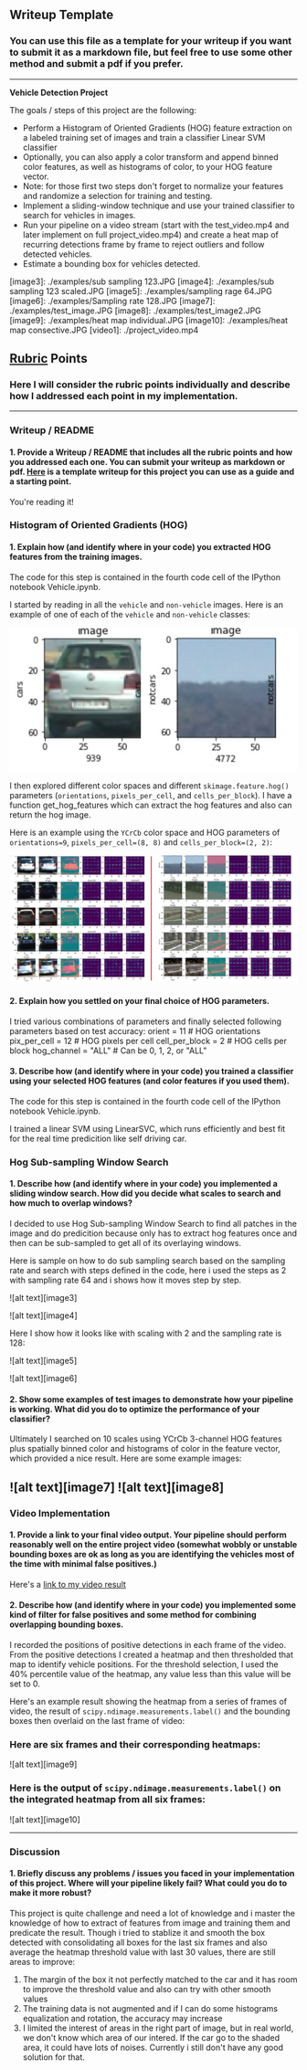 ## Writeup Template
### You can use this file as a template for your writeup if you want to submit it as a markdown file, but feel free to use some other method and submit a pdf if you prefer.

---

**Vehicle Detection Project**

The goals / steps of this project are the following:

* Perform a Histogram of Oriented Gradients (HOG) feature extraction on a labeled training set of images and train a classifier Linear SVM classifier
* Optionally, you can also apply a color transform and append binned color features, as well as histograms of color, to your HOG feature vector. 
* Note: for those first two steps don't forget to normalize your features and randomize a selection for training and testing.
* Implement a sliding-window technique and use your trained classifier to search for vehicles in images.
* Run your pipeline on a video stream (start with the test_video.mp4 and later implement on full project_video.mp4) and create a heat map of recurring detections frame by frame to reject outliers and follow detected vehicles.
* Estimate a bounding box for vehicles detected.

[//]: # (Image References)
[image1]: ./examples/cars_noncars.jpg
[image2]: ./examples/all_cars_noncars.jpg
[image3]: ./examples/sub sampling 123.JPG
[image4]: ./examples/sub sampling 123 scaled.JPG
[image5]: ./examples/sampling rage 64.JPG
[image6]: ./examples/Sampling rate 128.JPG
[image7]: ./examples/test_image.JPG
[image8]: ./examples/test_image2.JPG
[image9]: ./examples/heat map individual.JPG
[image10]: ./examples/heat map consective.JPG
[video1]: ./project_video.mp4

## [Rubric](https://review.udacity.com/#!/rubrics/513/view) Points
### Here I will consider the rubric points individually and describe how I addressed each point in my implementation.  

---
### Writeup / README

#### 1. Provide a Writeup / README that includes all the rubric points and how you addressed each one.  You can submit your writeup as markdown or pdf.  [Here](https://github.com/udacity/CarND-Vehicle-Detection/blob/master/writeup_template.md) is a template writeup for this project you can use as a guide and a starting point.  

You're reading it!

### Histogram of Oriented Gradients (HOG)

#### 1. Explain how (and identify where in your code) you extracted HOG features from the training images.

The code for this step is contained in the fourth code cell of the IPython notebook Vehicle.ipynb.  

I started by reading in all the `vehicle` and `non-vehicle` images.  Here is an example of one of each of the `vehicle` and `non-vehicle` classes:

![alt text][image1]

I then explored different color spaces and different `skimage.feature.hog()` parameters (`orientations`, `pixels_per_cell`, and `cells_per_block`). I have a function get_hog_features which can extract the hog features and also can return the hog image.

Here is an example using the `YCrCb` color space and HOG parameters of `orientations=9`, `pixels_per_cell=(8, 8)` and `cells_per_block=(2, 2)`:


![alt text][image2]

#### 2. Explain how you settled on your final choice of HOG parameters.

I tried various combinations of parameters and finally selected following parameters based on test accuracy:
orient = 11  # HOG orientations
pix_per_cell = 12 # HOG pixels per cell
cell_per_block = 2 # HOG cells per block
hog_channel = "ALL" # Can be 0, 1, 2, or "ALL"

#### 3. Describe how (and identify where in your code) you trained a classifier using your selected HOG features (and color features if you used them).

The code for this step is contained in the fourth code cell of the IPython notebook Vehicle.ipynb.  

I trained a linear SVM using LinearSVC, which runs efficiently and best fit for the real time predicition like self driving car.

### Hog Sub-sampling Window Search 

#### 1. Describe how (and identify where in your code) you implemented a sliding window search.  How did you decide what scales to search and how much to overlap windows?

I decided to use Hog Sub-sampling Window Search to find all patches in the image and do predicition because only has to extract hog features once and then can be sub-sampled to get all of its overlaying windows.

Here is sample on how to do sub sampling search based on the sampling rate and search with steps defined in the code, here i used the steps as 2 with sampling rate 64 and i shows how it moves step by step.


![alt text][image3]

![alt text][image4]

Here I show how it looks like with scaling with 2 and the sampling rate is 128:

![alt text][image5]

![alt text][image6]

#### 2. Show some examples of test images to demonstrate how your pipeline is working.  What did you do to optimize the performance of your classifier?

Ultimately I searched on 10 scales using YCrCb 3-channel HOG features plus spatially binned color and histograms of color in the feature vector, which provided a nice result.  Here are some example images:


![alt text][image7]
![alt text][image8]
---

### Video Implementation

#### 1. Provide a link to your final video output.  Your pipeline should perform reasonably well on the entire project video (somewhat wobbly or unstable bounding boxes are ok as long as you are identifying the vehicles most of the time with minimal false positives.)
Here's a [link to my video result](./project5.mp4)


#### 2. Describe how (and identify where in your code) you implemented some kind of filter for false positives and some method for combining overlapping bounding boxes.

I recorded the positions of positive detections in each frame of the video.  From the positive detections I created a heatmap and then thresholded that map to identify vehicle positions.  For the threshold selection, I used the 40% percentile value of the heatmap, any value less than this value will be set to 0.

Here's an example result showing the heatmap from a series of frames of video, the result of `scipy.ndimage.measurements.label()` and the bounding boxes then overlaid on the last frame of video:

### Here are six frames and their corresponding heatmaps:

![alt text][image9]

### Here is the output of `scipy.ndimage.measurements.label()` on the integrated heatmap from all six frames:
![alt text][image10]





---

### Discussion

#### 1. Briefly discuss any problems / issues you faced in your implementation of this project.  Where will your pipeline likely fail?  What could you do to make it more robust?

This project is quite challenge and need a lot of knowledge and i master the knowledge of how to extract of features from image and training them and predicate the result. Though i tried to stablize it and smooth the box detected with consolidating all boxes for the last six frames and also average the heatmap threshold value with last 30 values, there are still areas to improve:
1. The margin of the box it not perfectly matched to the car and it has room to improve the threshold value and also can try with other smooth values
2. The training data is not augmented and if I can do some histograms equalization and rotation, the accuracy may increase
3. I limited the interest of areas in the right part of image, but in real world, we don't know which area of our intered. If the car go to the shaded area, it could have lots of noises. Currently i still don't have any good solution for that.